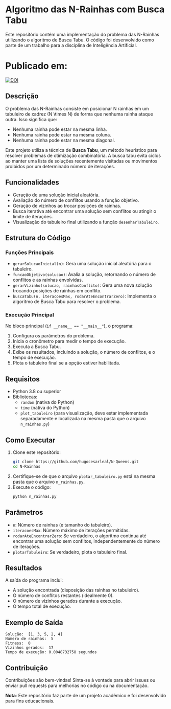 # Algoritmo das N-Rainhas com Busca Tabu

Este repositório contém uma implementação do problema das N-Rainhas utilizando o algoritmo de Busca Tabu. O código foi desenvolvido como parte de um trabalho para a disciplina de Inteligência Artificial.

# Publicado em:
[![DOI](https://zenodo.org/badge/DOI/10.5281/zenodo.14989076.svg)](https://doi.org/10.5281/zenodo.14989076)

## Descrição

O problema das N-Rainhas consiste em posicionar N rainhas em um tabuleiro de xadrez \(N \times N\) de forma que nenhuma rainha ataque outra. Isso significa que:
- Nenhuma rainha pode estar na mesma linha.
- Nenhuma rainha pode estar na mesma coluna.
- Nenhuma rainha pode estar na mesma diagonal.

Este projeto utiliza a técnica de **Busca Tabu**, um método heurístico para resolver problemas de otimização combinatória. A busca tabu evita ciclos ao manter uma lista de soluções recentemente visitadas ou movimentos proibidos por um determinado número de iterações.

## Funcionalidades

- Geração de uma solução inicial aleatória.
- Avaliação do número de conflitos usando a função objetivo.
- Geração de vizinhos ao trocar posições de rainhas.
- Busca iterativa até encontrar uma solução sem conflitos ou atingir o limite de iterações.
- Visualização do tabuleiro final utilizando a função `desenharTabuleiro`.

## Estrutura do Código

### Funções Principais

- `gerarSolucaoInicial(n)`: Gera uma solução inicial aleatória para o tabuleiro.
- `funcaoObjetivo(solucao)`: Avalia a solução, retornando o número de conflitos e as rainhas envolvidas.
- `gerarVizinho(solucao, rainhasConflito)`: Gera uma nova solução trocando posições de rainhas em conflito.
- `buscaTabu(n, iteracoesMax, rodarAteEncontrarZero)`: Implementa o algoritmo de Busca Tabu para resolver o problema.

### Execução Principal

No bloco principal (`if __name__ == "__main__"`), o programa:
1. Configura os parâmetros do problema.
2. Inicia o cronômetro para medir o tempo de execução.
3. Executa a Busca Tabu.
4. Exibe os resultados, incluindo a solução, o número de conflitos, e o tempo de execução.
5. Plota o tabuleiro final se a opção estiver habilitada.

## Requisitos

- Python 3.8 ou superior
- Bibliotecas:
  - `random` (nativa do Python)
  - `time` (nativa do Python)
  - `plot_tabuleiro` (para visualização, deve estar implementada separadamente e localizada na mesma pasta que o arquivo `n_rainhas.py`)

## Como Executar

1. Clone este repositório:
   ```bash
   git clone https://github.com/hugocesarleal/N-Queens.git
   cd N-Rainhas
   ```
2. Certifique-se de que o arquivo `plotar_tabuleiro.py` está na mesma pasta que o arquivo `n_rainhas.py`.
3. Execute o código:
   ```bash
   python n_rainhas.py
   ```

## Parâmetros

- `n`: Número de rainhas (e tamanho do tabuleiro).
- `iteracoesMax`: Número máximo de iterações permitidas.
- `rodarAteEncontrarZero`: Se verdadeiro, o algoritmo continua até encontrar uma solução sem conflitos, independentemente do número de iterações.
- `plotarTabuleiro`: Se verdadeiro, plota o tabuleiro final.

## Resultados

A saída do programa inclui:
- A solução encontrada (disposição das rainhas no tabuleiro).
- O número de conflitos restantes (idealmente 0).
- O número de vizinhos gerados durante a execução.
- O tempo total de execução.

## Exemplo de Saída

```text
Solução:  [1, 3, 5, 2, 4]
Número de rainhas:  5
Fitness:  0
Vizinhos gerados:  17
Tempo de execução: 0.0048732758 segundos
```

## Contribuição

Contribuições são bem-vindas! Sinta-se à vontade para abrir issues ou enviar pull requests para melhorias no código ou na documentação.

**Nota**: Este repositório faz parte de um projeto acadêmico e foi desenvolvido para fins educacionais.
